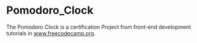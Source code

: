 # Pomodoro_Clock
The Pomodoro Clock is a certification Project from front-end development tutorials in www.freecodecamp.org.
